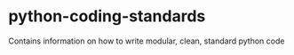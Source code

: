 # python-coding-standards
Contains information on how to write modular, clean, standard python code
